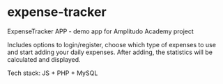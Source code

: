 # expense-tracker
ExpenseTracker APP - demo app for Amplitudo Academy project

Includes options to login/register, choose which type of expenses to use and start adding your daily expenses.
After adding, the statistics will be calculated and displayed.

Tech stack: JS + PHP + MySQL
